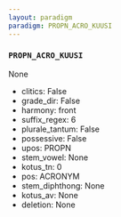 ```yaml
---
layout: paradigm
paradigm: PROPN_ACRO_KUUSI
---
```

### ` PROPN_ACRO_KUUSI `

None
* clitics: False
* grade_dir: False
* harmony: front
* suffix_regex: 6
* plurale_tantum: False
* possessive: False
* upos: PROPN
* stem_vowel: None
* kotus_tn: 0
* pos: ACRONYM
* stem_diphthong: None
* kotus_av: None
* deletion: None
